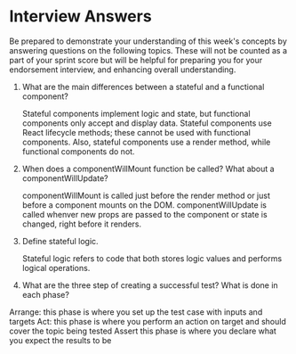 # Interview Answers
Be prepared to demonstrate your understanding of this week's concepts by answering questions on the following topics. These will not be counted as a part of your sprint score but will be helpful for preparing you for your endorsement interview, and enhancing overall understanding.

1. What are the main differences between a stateful and a functional component?
  
     Stateful components implement logic and state, but functional components only accept and display data.
     Stateful components use React lifecycle methods; these cannot be used with functional components.
     Also, stateful components use a render method, while functional components do not.

2. When does a componentWillMount function be called? What about a componentWillUpdate?

    componentWillMount is called just before the render method or just before a component mounts on the DOM. 
    componentWillUpdate is called whenver new props are passed to the component or state is changed, right before it renders.

3. Define stateful logic.

   Stateful logic refers to code that both stores logic values and performs logical operations.

4. What are the three step of creating a successful test? What is done in each phase?

  Arrange: this phase is where you set up the test case with inputs and targets
  Act:     this phase is where you perform an action on target and should cover the topic being tested
  Assert   this phase is where you declare what you expect the results to be